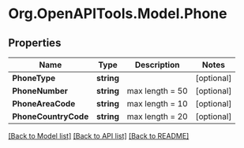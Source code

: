 # Org.OpenAPITools.Model.Phone

## Properties

Name | Type | Description | Notes
------------ | ------------- | ------------- | -------------
**PhoneType** | **string** |  | [optional] 
**PhoneNumber** | **string** | max length &#x3D; 50 | [optional] 
**PhoneAreaCode** | **string** | max length &#x3D; 10 | [optional] 
**PhoneCountryCode** | **string** | max length &#x3D; 20 | [optional] 

[[Back to Model list]](../README.md#documentation-for-models) [[Back to API list]](../README.md#documentation-for-api-endpoints) [[Back to README]](../README.md)


